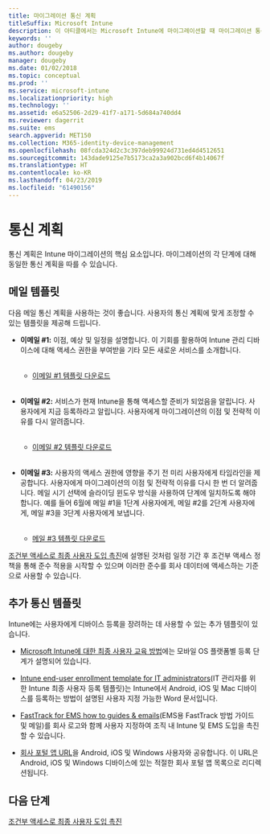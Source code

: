 ```yaml
---
title: 마이그레이션 통신 계획
titleSuffix: Microsoft Intune
description: 이 아티클에서는 Microsoft Intune에 마이그레이션할 때 마이그레이션 통신 계획 및 전략을 제공합니다.
keywords: ''
author: dougeby
ms.author: dougeby
manager: dougeby
ms.date: 01/02/2018
ms.topic: conceptual
ms.prod: ''
ms.service: microsoft-intune
ms.localizationpriority: high
ms.technology: ''
ms.assetid: e6a52506-2d29-41f7-a171-5d684a740dd4
ms.reviewer: dagerrit
ms.suite: ems
search.appverid: MET150
ms.collection: M365-identity-device-management
ms.openlocfilehash: 08fcda324d2c3c397deb99924d731ed4d4512651
ms.sourcegitcommit: 143dade9125e7b5173ca2a3a902bcd6f4b14067f
ms.translationtype: HT
ms.contentlocale: ko-KR
ms.lasthandoff: 04/23/2019
ms.locfileid: "61490156"
---
```

# <a name="plan-communications"></a>통신 계획

통신 계획은 Intune 마이그레이션의 핵심 요소입니다. 마이그레이션의 각 단계에 대해 동일한 통신 계획을 따를 수 있습니다.

## <a name="email-templates"></a>메일 템플릿

다음 메일 통신 계획을 사용하는 것이 좋습니다. 사용자의 통신 계획에 맞게 조정할 수 있는 템플릿을 제공해 드립니다.

-   **이메일 \#1:** 이점, 예상 및 일정을 설명합니다. 이 기회를 활용하여 Intune 관리 디바이스에 대해 액세스 권한을 부여받을 기타 모든 새로운 서비스를 소개합니다.<br/><br/>


    -   [이메일 \#1 템플릿 다운로드](https://gallery.technet.microsoft.com/Intune-migration-guide-end-e3209b35)
<br></br>

-   **이메일 \#2:** 서비스가 현재 Intune을 통해 액세스할 준비가 되었음을 알립니다. 사용자에게 지금 등록하라고 알립니다. 사용자에게 마이그레이션의 이점 및 전략적 이유를 다시 알려줍니다.<br/><br/>


    -   [이메일 \#2 템플릿 다운로드](https://gallery.technet.microsoft.com/Intune-migration-guide-end-a9d25eb5)
<br></br>

-   **이메일 \#3:** 사용자의 액세스 권한에 영향을 주기 전 미리 사용자에게 타임라인을 제공합니다. 사용자에게 마이그레이션의 이점 및 전략적 이유를 다시 한 번 더 알려줍니다. 메일 시기 선택에 슬라이딩 윈도우 방식을 사용하여 단계에 일치하도록 해야 합니다. 예를 들어 6월에 메일 \#1을 1단계 사용자에게, 메일 \#2를 2단계 사용자에게, 메일 \#3을 3단계 사용자에게 보냅니다.<br/><br/>

    -   [메일 \#3 템플릿 다운로드](https://gallery.technet.microsoft.com/Intune-migration-guide-end-831521b5)

[조건부 액세스로 최종 사용자 도입 촉진](migration-guide-drive-adoption.md)에 설명된 것처럼 일정 기간 후 조건부 액세스 정책을 통해 준수 적용을 시작할 수 있으며 이러한 준수를 회사 데이터에 액세스하는 기준으로 사용할 수 있습니다.

## <a name="additional-communication-templates"></a>추가 통신 템플릿

Intune에는 사용자에게 디바이스 등록을 장려하는 데 사용할 수 있는 추가 템플릿이 있습니다.

-   [Microsoft Intune에 대한 최종 사용자 교육 방법](end-user-educate.md)에는 모바일 OS 플랫폼별 등록 단계가 설명되어 있습니다.

-   [Intune end-user enrollment template for IT administrators](https://gallery.technet.microsoft.com/End-user-Intune-enrollment-55dfd64a)(IT 관리자를 위한 Intune 최종 사용자 등록 템플릿)는 Intune에서 Android, iOS 및 Mac 디바이스를 등록하는 방법이 설명된 사용자 지정 가능한 Word 문서입니다.

-   [FastTrack for EMS how to guides & emails](https://gallery.technet.microsoft.com/FastTrack-for-EMS-How-To-f170da4c)\(EMS용 FastTrack 방법 가이드 및 메일\)를 회사 로고와 함께 사용자 지정하여 조직 내 Intune 및 EMS 도입을 촉진할 수 있습니다.

-   [회사 포털 앱 URL](http://go.microsoft.com/fwlink/?LinkID=396941)을 Android, iOS 및 Windows 사용자와 공유합니다. 이 URL은 Android, iOS 및 Windows 디바이스에 있는 적절한 회사 포털 앱 목록으로 리디렉션됩니다.

## <a name="next-steps"></a>다음 단계

[조건부 액세스로 최종 사용자 도입 촉진](migration-guide-drive-adoption.md)
